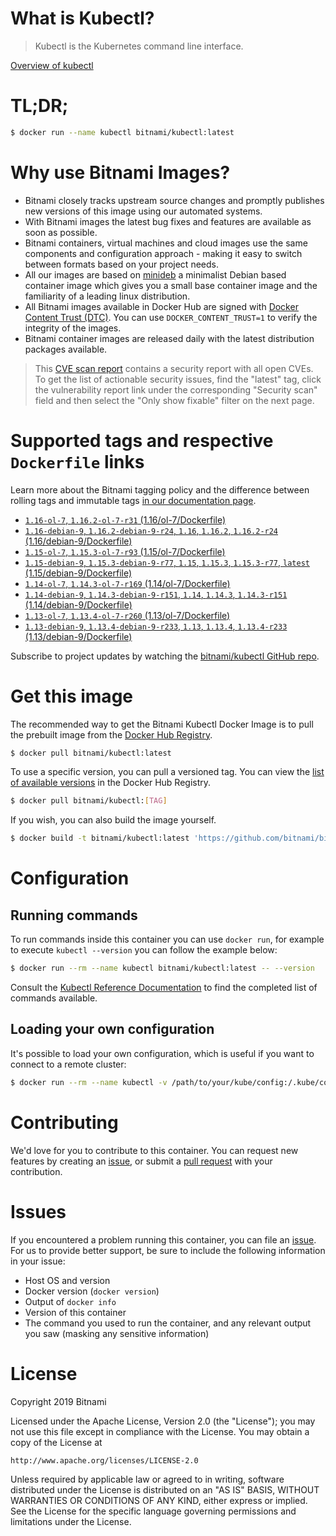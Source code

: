 
# What is Kubectl?

> Kubectl is the Kubernetes command line interface.

[Overview of kubectl](https://kubernetes.io/docs/reference/kubectl/overview/)

# TL;DR;

```bash
$ docker run --name kubectl bitnami/kubectl:latest
```

# Why use Bitnami Images?

* Bitnami closely tracks upstream source changes and promptly publishes new versions of this image using our automated systems.
* With Bitnami images the latest bug fixes and features are available as soon as possible.
* Bitnami containers, virtual machines and cloud images use the same components and configuration approach - making it easy to switch between formats based on your project needs.
* All our images are based on [minideb](https://github.com/bitnami/minideb) a minimalist Debian based container image which gives you a small base container image and the familiarity of a leading linux distribution.
* All Bitnami images available in Docker Hub are signed with [Docker Content Trust (DTC)](https://docs.docker.com/engine/security/trust/content_trust/). You can use `DOCKER_CONTENT_TRUST=1` to verify the integrity of the images.
* Bitnami container images are released daily with the latest distribution packages available.


> This [CVE scan report](https://quay.io/repository/bitnami/kubectl?tab=tags) contains a security report with all open CVEs. To get the list of actionable security issues, find the "latest" tag, click the vulnerability report link under the corresponding "Security scan" field and then select the "Only show fixable" filter on the next page.

# Supported tags and respective `Dockerfile` links

Learn more about the Bitnami tagging policy and the difference between rolling tags and immutable tags [in our documentation page](https://docs.bitnami.com/containers/how-to/understand-rolling-tags-containers/).


* [`1.16-ol-7`, `1.16.2-ol-7-r31` (1.16/ol-7/Dockerfile)](https://github.com/bitnami/bitnami-docker-kubectl/blob/1.16.2-ol-7-r31/1.16/ol-7/Dockerfile)
* [`1.16-debian-9`, `1.16.2-debian-9-r24`, `1.16`, `1.16.2`, `1.16.2-r24` (1.16/debian-9/Dockerfile)](https://github.com/bitnami/bitnami-docker-kubectl/blob/1.16.2-debian-9-r24/1.16/debian-9/Dockerfile)
* [`1.15-ol-7`, `1.15.3-ol-7-r93` (1.15/ol-7/Dockerfile)](https://github.com/bitnami/bitnami-docker-kubectl/blob/1.15.3-ol-7-r93/1.15/ol-7/Dockerfile)
* [`1.15-debian-9`, `1.15.3-debian-9-r77`, `1.15`, `1.15.3`, `1.15.3-r77`, `latest` (1.15/debian-9/Dockerfile)](https://github.com/bitnami/bitnami-docker-kubectl/blob/1.15.3-debian-9-r77/1.15/debian-9/Dockerfile)
* [`1.14-ol-7`, `1.14.3-ol-7-r169` (1.14/ol-7/Dockerfile)](https://github.com/bitnami/bitnami-docker-kubectl/blob/1.14.3-ol-7-r169/1.14/ol-7/Dockerfile)
* [`1.14-debian-9`, `1.14.3-debian-9-r151`, `1.14`, `1.14.3`, `1.14.3-r151` (1.14/debian-9/Dockerfile)](https://github.com/bitnami/bitnami-docker-kubectl/blob/1.14.3-debian-9-r151/1.14/debian-9/Dockerfile)
* [`1.13-ol-7`, `1.13.4-ol-7-r260` (1.13/ol-7/Dockerfile)](https://github.com/bitnami/bitnami-docker-kubectl/blob/1.13.4-ol-7-r260/1.13/ol-7/Dockerfile)
* [`1.13-debian-9`, `1.13.4-debian-9-r233`, `1.13`, `1.13.4`, `1.13.4-r233` (1.13/debian-9/Dockerfile)](https://github.com/bitnami/bitnami-docker-kubectl/blob/1.13.4-debian-9-r233/1.13/debian-9/Dockerfile)

Subscribe to project updates by watching the [bitnami/kubectl GitHub repo](https://github.com/bitnami/bitnami-docker-kubectl).

# Get this image

The recommended way to get the Bitnami Kubectl Docker Image is to pull the prebuilt image from the [Docker Hub Registry](https://hub.docker.com/r/bitnami/kubectl).

```bash
$ docker pull bitnami/kubectl:latest
```

To use a specific version, you can pull a versioned tag. You can view the [list of available versions](https://hub.docker.com/r/bitnami/kubectl/tags/) in the Docker Hub Registry.

```bash
$ docker pull bitnami/kubectl:[TAG]
```

If you wish, you can also build the image yourself.

```bash
$ docker build -t bitnami/kubectl:latest 'https://github.com/bitnami/bitnami-docker-kubectl.git#master:1.15/debian-9'
```

# Configuration

## Running commands

To run commands inside this container you can use `docker run`, for example to execute `kubectl --version` you can follow the example below:

```bash
$ docker run --rm --name kubectl bitnami/kubectl:latest -- --version
```

Consult the [Kubectl Reference Documentation](https://kubernetes.io/docs/reference/generated/kubectl/kubectl-commands) to find the completed list of commands available.

## Loading your own configuration

It's possible to load your own configuration, which is useful if you want to connect to a remote cluster:

```bash
$ docker run --rm --name kubectl -v /path/to/your/kube/config:/.kube/config bitnami/kubectl:latest
```

# Contributing

We'd love for you to contribute to this container. You can request new features by creating an [issue](https://github.com/bitnami/bitnami-docker-kubectl/issues), or submit a [pull request](https://github.com/bitnami/bitnami-docker-kubectl/pulls) with your contribution.

# Issues

If you encountered a problem running this container, you can file an [issue](https://github.com/bitnami/bitnami-docker-kubectl/issues). For us to provide better support, be sure to include the following information in your issue:

- Host OS and version
- Docker version (`docker version`)
- Output of `docker info`
- Version of this container
- The command you used to run the container, and any relevant output you saw (masking any sensitive information)

# License

Copyright 2019 Bitnami

Licensed under the Apache License, Version 2.0 (the "License");
you may not use this file except in compliance with the License.
You may obtain a copy of the License at

    http://www.apache.org/licenses/LICENSE-2.0

Unless required by applicable law or agreed to in writing, software
distributed under the License is distributed on an "AS IS" BASIS,
WITHOUT WARRANTIES OR CONDITIONS OF ANY KIND, either express or implied.
See the License for the specific language governing permissions and
limitations under the License.
